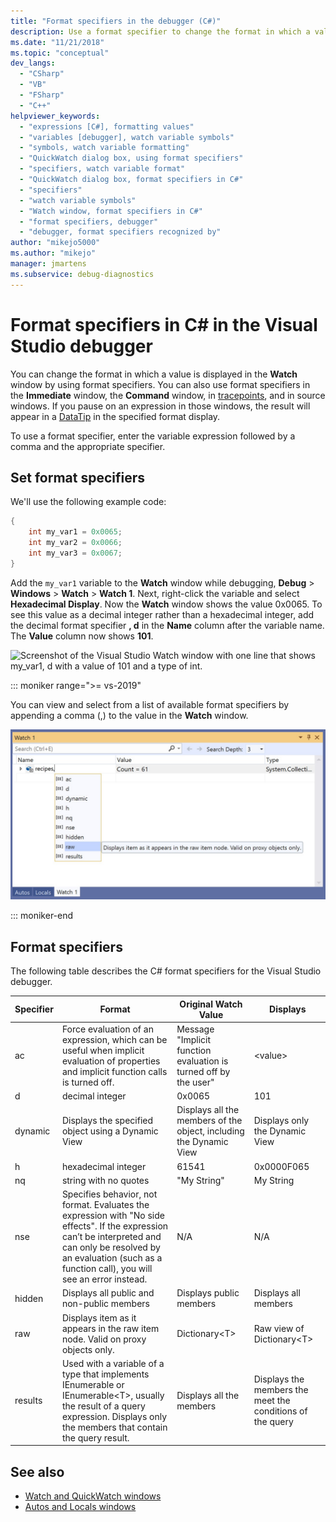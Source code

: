 ```yaml
---
title: "Format specifiers in the debugger (C#)"
description: Use a format specifier to change the format in which a value is displayed in the Watch window. This article provides usage details.
ms.date: "11/21/2018"
ms.topic: "conceptual"
dev_langs:
  - "CSharp"
  - "VB"
  - "FSharp"
  - "C++"
helpviewer_keywords:
  - "expressions [C#], formatting values"
  - "variables [debugger], watch variable symbols"
  - "symbols, watch variable formatting"
  - "QuickWatch dialog box, using format specifiers"
  - "specifiers, watch variable format"
  - "QuickWatch dialog box, format specifiers in C#"
  - "specifiers"
  - "watch variable symbols"
  - "Watch window, format specifiers in C#"
  - "format specifiers, debugger"
  - "debugger, format specifiers recognized by"
author: "mikejo5000"
ms.author: "mikejo"
manager: jmartens
ms.subservice: debug-diagnostics
---
```

# Format specifiers in C# in the Visual Studio debugger

You can change the format in which a value is displayed in the **Watch** window by using format specifiers. You can also use format specifiers in the **Immediate** window, the **Command** window, in [tracepoints](../debugger/using-breakpoints.md#BKMK_Print_to_the_Output_window_with_tracepoints), and in source windows. If you pause on an expression in those windows, the result will appear in a  [DataTip](../debugger/view-data-values-in-data-tips-in-the-code-editor.md) in the specified format display.

To use a format specifier, enter the variable expression followed by a comma and the appropriate specifier.

## Set format specifiers
We'll use the following example code:

```csharp
{
    int my_var1 = 0x0065;
    int my_var2 = 0x0066;
    int my_var3 = 0x0067;
}
```

Add the `my_var1` variable to the **Watch** window while debugging, **Debug** > **Windows** > **Watch** > **Watch 1**. Next, right-click the variable and select **Hexadecimal Display**. Now the **Watch** window shows the value 0x0065. To see this value as a decimal integer rather than a hexadecimal integer, add the decimal format specifier **, d** in the **Name** column after the variable name. The **Value** column now shows **101**.

![Screenshot of the Visual Studio Watch window with one line that shows my_var1, d with a value of 101 and a type of int.](../debugger/media/watchformatcsharp.png)

::: moniker range=">= vs-2019" 

You can view and select from a list of available format specifiers by appending a comma (,) to the value in the **Watch** window. 

![FormatSpecCSharp](../debugger/media/vs-2019/format-specs-csharp.png "FormatSpecCSharp")

::: moniker-end

## Format specifiers
The following table describes the C# format specifiers for the Visual Studio debugger.

|Specifier|Format|Original Watch Value|Displays|
|---------------|------------|--------------------------|--------------|
|ac|Force evaluation of an expression, which can be useful when implicit evaluation of properties and implicit function calls is turned off.|Message "Implicit function evaluation is turned off by the user"|\<value>|
|d|decimal integer|0x0065|101|
|dynamic|Displays the specified object using a Dynamic View|Displays all the members of the object, including the Dynamic View|Displays only the Dynamic View|
|h|hexadecimal integer|61541|0x0000F065|
|nq|string with no quotes|"My String"|My String|
|nse|Specifies behavior, not format. Evaluates the expression with "No side effects". If the expression can’t be interpreted and can only be resolved by an evaluation (such as a function call), you will see an error instead.|N/A|N/A|
|hidden|Displays all public and non-public members|Displays public members|Displays all members|
|raw|Displays item as it appears in the raw item node. Valid on proxy objects only.|Dictionary\<T>|Raw view of Dictionary\<T>|
|results|Used with a variable of a type that implements IEnumerable or IEnumerable\<T>, usually the result of a query expression. Displays only the members that contain the query result.|Displays all the members|Displays the members the meet the conditions of the query|

## See also
- [Watch and QuickWatch windows](../debugger/watch-and-quickwatch-windows.md)
- [Autos and Locals windows](../debugger/autos-and-locals-windows.md)
